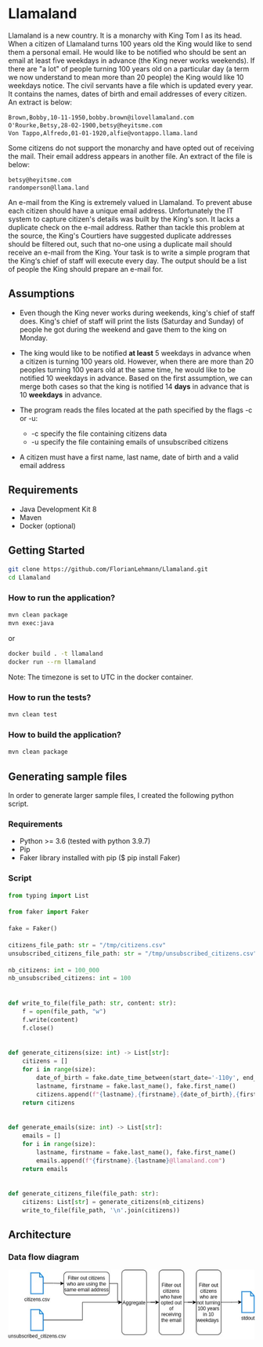 # Llamaland

Llamaland is a new country. It is a monarchy with King Tom I as its head.
When a citizen of Llamaland turns 100 years old the King would like to send them a personal email. He would like to be notified who should be sent an
email at least five weekdays in advance (the King never works weekends).  If there are "a lot" of people turning 100 years old on a particular day (a term
we now understand to mean more than 20 people) the King would like 10 weekdays notice.
The civil servants have a file which is updated every year.  It contains the names, dates of birth and email addresses of every citizen.  An extract is below:

```csv
Brown,Bobby,10-11-1950,bobby.brown@ilovellamaland.com
O'Rourke,Betsy,28-02-1900,betsy@heyitsme.com
Von Tappo,Alfredo,01-01-1920,alfie@vontappo.llama.land  
```

Some citizens do not support the monarchy and have opted out of receiving the mail. Their email address appears in another file. An extract of the file is
below:

```csv
betsy@heyitsme.com
randomperson@llama.land 
```

An e-mail from the King is extremely valued in Llamaland. To prevent abuse each citizen should have a unique email address.  Unfortunately the IT
system to capture citizen's details was built by the King's son.  It lacks a duplicate check on the e-mail address.  Rather than tackle this problem at the
source, the King's Courtiers have suggested duplicate addresses should be filtered out, such that no-one using a duplicate mail should receive an e-mail
from the King.
Your task is to write a simple program that the King‘s chief of staff will execute every day. The output should be a list of people the King should prepare an
e-mail for.

## Assumptions

- Even though the King never works during weekends, king's chief of staff does. 
King's chief of staff will print the lists (Saturday and Sunday) of people he got during the weekend and gave them to the king on Monday.


- The king would like to be notified <strong>at least</strong> 5 weekdays in advance when a citizen is turning 100 years old. 
However, when there are more than 20 peoples turning 100 years old at the same time, he would like to be notified 10 weekdays in advance.
Based on the first assumption, we can merge both cases so that the king is notified 14 <strong>days</strong> in advance that is 10 <strong>weekdays</strong> in advance. 


- The program reads the files located at the path specified by the flags -c or -u:
  - -c specify the file containing citizens data
  - -u specify the file containing emails of unsubscribed citizens
  

- A citizen must have a first name, last name, date of birth and a valid email address

## Requirements

- Java Development Kit 8
- Maven
- Docker (optional)

## Getting Started

```bash
git clone https://github.com/FlorianLehmann/Llamaland.git
cd Llamaland
```

### How to run the application?


```bash
mvn clean package
mvn exec:java
```

or

```bash
docker build . -t llamaland
docker run --rm llamaland
```

Note: The timezone is set to UTC in the docker container.

### How to run the tests?

```bash
mvn clean test
```

### How to build the application?

```bash
mvn clean package
```

## Generating sample files

In order to generate larger sample files, I created the following python script.

### Requirements

- Python >= 3.6 (tested with python 3.9.7)
- Pip
- Faker library installed with pip ($ pip install Faker)

### Script

```python
from typing import List

from faker import Faker

fake = Faker()

citizens_file_path: str = "/tmp/citizens.csv"
unsubscribed_citizens_file_path: str = "/tmp/unsubscribed_citizens.csv"

nb_citizens: int = 100_000
nb_unsubscribed_citizens: int = 100


def write_to_file(file_path: str, content: str):
    f = open(file_path, "w")
    f.write(content)
    f.close()


def generate_citizens(size: int) -> List[str]:
    citizens = []
    for i in range(size):
        date_of_birth = fake.date_time_between(start_date='-110y', end_date='now').strftime("%d-%m-%Y")
        lastname, firstname = fake.last_name(), fake.first_name()
        citizens.append(f"{lastname},{firstname},{date_of_birth},{firstname}.{lastname}@llamaland.com")
    return citizens


def generate_emails(size: int) -> List[str]:
    emails = []
    for i in range(size):
        lastname, firstname = fake.last_name(), fake.first_name()
        emails.append(f"{firstname}.{lastname}@llamaland.com")
    return emails


def generate_citizens_file(file_path: str):
    citizens: List[str] = generate_citizens(nb_citizens)
    write_to_file(file_path, '\n'.join(citizens))
```

## Architecture

### Data flow diagram

![data flow](data_flow.jpg)
